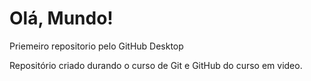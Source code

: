 # Olá, Mundo!
 Priemeiro repositorio pelo GitHub Desktop

 Repositório criado durando o curso de Git e GitHub do curso em video.
